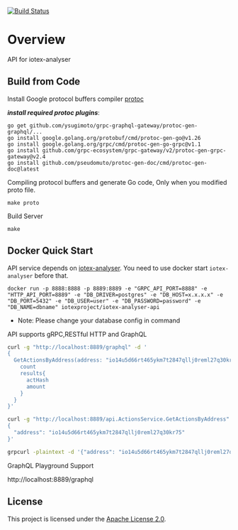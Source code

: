 [![Build Status](https://github.com/iotexproject/iotex-analyser-api.svg?branch=main)](https://travis-ci.org/iotexproject/iotex-analyser-api)

# Overview
API for iotex-analyser

## Build from Code

Install Google protocol buffers compiler [protoc](https://github.com/protocolbuffers/protobuf) 

***install required protoc plugins***: 
```
go get github.com/ysugimoto/grpc-graphql-gateway/protoc-gen-graphql/...
go install google.golang.org/protobuf/cmd/protoc-gen-go@v1.26
go install google.golang.org/grpc/cmd/protoc-gen-go-grpc@v1.1
go install github.com/grpc-ecosystem/grpc-gateway/v2/protoc-gen-grpc-gateway@v2.4
go install github.com/pseudomuto/protoc-gen-doc/cmd/protoc-gen-doc@latest
```

Compiling protocol buffers and generate Go code, Only when you modified proto file.
```
make proto
```

Build Server
```
make
```

## Docker Quick Start

API service depends on [iotex-analyser](https://github.com/iotexproject/iotex-analyser). You need to use docker start `iotex-analyser` before that.

```
docker run -p 8888:8888 -p 8889:8889 -e "GRPC_API_PORT=8888" -e "HTTP_API_PORT=8889" -e "DB_DRIVER=postgres" -e "DB_HOST=x.x.x.x" -e "DB_PORT=5432" -e "DB_USER=user" -e "DB_PASSWORD=password" -e "DB_NAME=dbname" iotexproject/iotex-analyser-api

```
* Note: Please change your database config in command 




API supports gRPC,RESTful HTTP and GraphQL

```sh
curl -g "http://localhost:8889/graphql" -d '
{
  GetActionsByAddress(address: "io14u5d66rt465ykm7t2847qllj0reml27q30kr75") {
    count
    results{
      actHash
      amount
    }
  }
}'

curl -g "http://localhost:8889/api.ActionsService.GetActionsByAddress" -d '
{
  "address": "io14u5d66rt465ykm7t2847qllj0reml27q30kr75"
}'

grpcurl -plaintext -d '{"address": "io14u5d66rt465ykm7t2847qllj0reml27q30kr75"}' 127.0.0.1:8888 api.ActionsService.GetActionsByAddress
```

GraphQL Playground Support

http://localhost:8889/graphql

## License
This project is licensed under the [Apache License 2.0](LICENSE).
